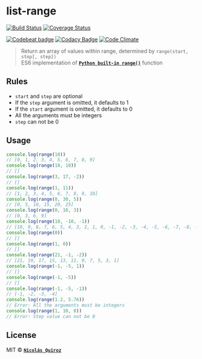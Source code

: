 # list-range

[![Build Status](https://travis-ci.org/nhsz/list-range.svg?branch=master)](https://travis-ci.org/nhsz/list-range)
[![Coverage Status](https://coveralls.io/repos/github/nhsz/list-range/badge.svg?branch=master)](https://coveralls.io/github/nhsz/list-range?branch=master)

[![Codebeat badge](https://codebeat.co/badges/90d7c473-974f-45d6-b62c-3415e6da8b0d)](https://codebeat.co/projects/github-com-nhsz-list-range-master)
[![Codacy Badge](https://api.codacy.com/project/badge/Grade/330539c9950446358587769371f0cdd9)](https://www.codacy.com/app/nquiroz/list-range?utm_source=github.com&amp;utm_medium=referral&amp;utm_content=nhsz/list-range&amp;utm_campaign=Badge_Grade)
[![Code Climate](https://codeclimate.com/github/nhsz/list-range/badges/gpa.svg)](https://codeclimate.com/github/nhsz/list-range)

> Return an array of values within range, determined by `range(start, stop[, step])`  
ES6 implementation of **[`Python built-in range()`](https://docs.python.org/3.6/library/stdtypes.html#range)** function

## Rules

- `start` and `step` are optional
- If the `step` argument is omitted, it defaults to 1
- If the `start` argument is omitted, it defaults to 0
- All the arguments must be integers
- `step` can not be 0

## Usage

```js
console.log(range(10))
// [0, 1, 2, 3, 4, 5, 6, 7, 8, 9]
console.log(range(10, 10))
// []
console.log(range(3, 17, -2))
// []
console.log(range(1, 11))
// [1, 2, 3, 4, 5, 6, 7, 8, 9, 10]
console.log(range(0, 30, 5))
// [0, 5, 10, 15, 20, 25]
console.log(range(0, 10, 3))
// [0, 3, 6, 9]
console.log(range(10, -10, -1))
// [10, 9, 8, 7, 6, 5, 4, 3, 2, 1, 0, -1, -2, -3, -4, -5, -6, -7, -8, -9]
console.log(range(0))
// []
console.log(range(1, 0))
// []
console.log(range(21, -1, -2))
// [21, 19, 17, 15, 13, 11, 9, 7, 5, 3, 1]
console.log(range(-1, -5, 1))
// []
console.log(range(-1, -5))
// []
console.log(range(-1, -5, -1))
// [-1, -2, -3, -4]
console.log(range(1.2, 5.76))
// Error: All the arguments must be integers
console.log(range(1, 10, 0))
// Error: Step value can not be 0
```

## License

MIT © **[`Nicolás Quiroz`](https://nicolasquiroz.com)**
